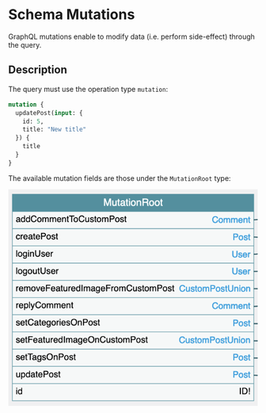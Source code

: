 # Schema Mutations

GraphQL mutations enable to modify data (i.e. perform side-effect) through the query.

## Description

The query must use the operation type `mutation`:

```graphql
mutation {
  updatePost(input: {
    id: 5,
    title: "New title"
  }) {
    title
  }
}
```

The available mutation fields are those under the `MutationRoot` type:

![Schema mutations](../../images/schema-mutations.png)
